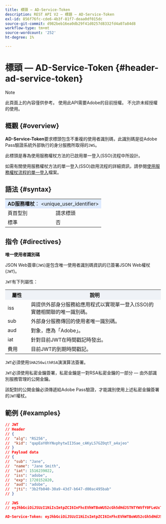 ```yaml
---
title: 標頭 — AD-Service-Token
description: REST API V2 — 標題 — AD-Service-Token
exl-id: 856f76fc-cde6-4b3f-81f7-deaa0df015dc
source-git-commit: d982beb16ea0db29f41d0257d8332fd4a07a84d8
workflow-type: tm+mt
source-wordcount: '252'
ht-degree: 1%

---
```


# 標頭 — AD-Service-Token {#header-ad-service-token}

>[!NOTE]
>
> 此頁面上的內容僅供參考。 使用此API需要Adobe的目前授權。 不允許未經授權的使用。

## 概觀 {#overview}

<b>AD-Service-Token</b>要求標頭包含不重複的使用者識別碼，此識別碼是從Adobe Pass驗證系統外部執行的身分服務所取得的`JWS`。

此標頭是專為使用服務權杖方法的已啟用單一登入(SSO)流程中所設計。

如需有關使用服務權杖方法的單一登入(SSO)啟用流程的詳細資訊，請參閱[使用服務權杖流程的單一登入](../../flows/single-sign-on-access-flows/rest-api-v2-single-sign-on-service-token-flows.md)檔案。

## 語法 {#syntax}

<table>
   <tr>
      <td style="background-color: #DEEBFF;" colspan="2"><b>AD服務權杖</b>： &lt;unique_user_identifier&gt;</td>
   </tr>
   <tr>
      <td>頁首型別</td>
      <td>請求標頭</td>
   </tr>
   <tr>
      <td>標準</td>
      <td>否</td>
   </tr>
</table>

## 指令 {#directives}

<b>唯一使用者識別碼</b>

JSON Web簽章(`JWS`)是包含唯一使用者識別碼資訊的已簽署JSON Web權杖(`JWT`)。

`JWT`有下列屬性：

<table>
   <tr>
      <th style="background-color: #EFF2F7; width: 15%;">屬性</th>
      <th style="background-color: #EFF2F7;">說明</th>
   </tr>
   <tr>
      <td>iss</td>
      <td>與提供外部身分服務給應用程式以實現單一登入(SSO)的實體相關聯的唯一識別碼。</td>
   </tr>
   <tr>
      <td>sub</td>
      <td>外部身分服務傳回的使用者唯一識別碼。</td>
   </tr>
   <tr>
      <td>aud</td>
      <td>對象，應為「Adobe」。</td>
   </tr>
   <tr>
      <td>iat</td>
      <td>針對目前JWT在時間戳記時發出。</td>
   </tr>
   <tr>
      <td>費用</td>
      <td>目前JWT的到期時間戳記。</td>
   </tr>
</table>

`JWT`必須使用`SHA256withRSA`演演算法簽署。

`JWT`必須使用私密金鑰簽署，私密金鑰是一對RSA私密金鑰的一部分 — 由外部識別服務管理的公開金鑰。

該配對的公開金鑰必須傳遞給Adobe Pass驗證，才能識別使用上述私密金鑰簽署的`JWT`權杖。

## 範例 {#examples}

```JSON
// JWT
// Header
// {
//  "alg": "RS256",
//  "kid": "qapEaY0hYNvphytwII3Sae_cAKyLS7GZOqtT_a4ajeo"
// }
// Payload data
// {
//  "sub": "Jane",
//  "name": "Jane Smith",
//  "iat": 1516239022,
//  "iss": "adobe",
//  "exp": 1720152820,
//  "aud": "adobe",
//  "jti": "3b2fb040-30a9-43d7-b647-d00ac495bab"
// }
 
// JWS
// eyJhbGciOiJSUzI1NiIsImtpZCI6InFhcEVhWTBoWU52cGh5dHdJSTNTYWVfY0FLeUxTN0daT3F0VF9hNGFqZW8ifQ.eyJzdWIiOiJKYW5lIiwibmFtZSI6IkphbmUgU21pdGgiLCJpYXQiOjE1MTYyMzkwMjIsImlzcyI6ImFkb2JlIiwiZXhwIjoxNzIwMTUyODIwLCJhdWQiOiJhZG9iZSIsImp0aSI6IjNiMmZiMDQwLTMwYTktNDNkNy1iNjQ3LWQwMGFjNDk1YmFiIn0.stHLZFh-635LDNjv9HRHzq912ICNCVGUS3f4RS_bAxpUiUSB6CShS2VvU4V-THEXj7d_zk1mxtPP0QM_pCrh4Vk2GaPRa856Bt_PhsfQY-_benDcB6MIoFX67qrREGncGiv7JEs3ksa-P1YvBYXolT7t52K093kFaQtICfB-aBa8danRZvUrJHjjFoILEpTbQuzxKRN6y36J3p1FZ-SfDuofHp3SnXDrWFRYyXYQnb9WFlhNBxR400-0vzTONZYd097WWy1shMw5V8TvIDvCDE5ifqk31gMdYga-N3JkcTA5QoW7Zl80UV7BhR5v14Va1IZLcbFra_UJdEzbBwW_nA

AD-Service-Token: eyJhbGciOiJSUzI1NiIsImtpZCI6InFhcEVhWTBoWU52cGh5dHdJSTNTYWVfY0FLeUxTN0daT3F0VF9hNGFqZW8ifQ.eyJzdWIiOiJKYW5lIiwibmFtZSI6IkphbmUgU21pdGgiLCJpYXQiOjE1MTYyMzkwMjIsImlzcyI6ImFkb2JlIiwiZXhwIjoxNzIwMTUyODIwLCJhdWQiOiJhZG9iZSIsImp0aSI6IjNiMmZiMDQwLTMwYTktNDNkNy1iNjQ3LWQwMGFjNDk1YmFiIn0.stHLZFh-635LDNjv9HRHzq912ICNCVGUS3f4RS_bAxpUiUSB6CShS2VvU4V-THEXj7d_zk1mxtPP0QM_pCrh4Vk2GaPRa856Bt_PhsfQY-_benDcB6MIoFX67qrREGncGiv7JEs3ksa-P1YvBYXolT7t52K093kFaQtICfB-aBa8danRZvUrJHjjFoILEpTbQuzxKRN6y36J3p1FZ-SfDuofHp3SnXDrWFRYyXYQnb9WFlhNBxR400-0vzTONZYd097WWy1shMw5V8TvIDvCDE5ifqk31gMdYga-N3JkcTA5QoW7Zl80UV7BhR5v14Va1IZLcbFra_UJdEzbBwW_nA
```
